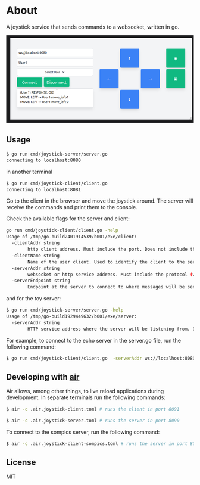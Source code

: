 # About

A joystick service that sends commands to a websocket, written in go.

![joystick-preview](assets/image.png)

## Usage

```bash
$ go run cmd/joystick-server/server.go
connecting to localhost:8080
```

in another terminal

```bash
$ go run cmd/joystick-client/client.go
connecting to localhost:8081
```

Go to the client in the browser and move the joystick around. The server will receive the commands and print them to the console.

Check the available flags for the server and client:

```bash
go run cmd/joystick-client/client.go -help
Usage of /tmp/go-build2401914539/b001/exe/client:
  -clientAddr string
        http client address. Must include the port. Does not include the protocol (http://) (default "localhost:8081")
  -clientName string
        Name of the user client. Used to identify the client to the server
  -serverAddr string
        websocket or http service address. Must include the protocol (ws:// or http://) and the port number (default "ws://localhost:8080")
  -serverEndpoint string
        Endpoint at the server to connect to where messages will be sent (default "/echo")
```

and for the toy server:

```bash
$ go run cmd/joystick-server/server.go -help
Usage of /tmp/go-build1929449632/b001/exe/server:
  -serverAddr string
        HTTP service address where the server will be listening from. Does not include the protocol (http://) (default "localhost:8080")
```

For example, to connect to the echo server in the server.go file, run the following command:

```bash
$ go run cmd/joystick-client/client.go  -serverAddr ws://localhost:8080 -serverEndpoint /echo -clientAddr localhost:8081 -clientName "test-client"
```

## Developing with [air](https://github.com/air-verse/air?tab=readme-ov-file)

Air allows, among other things, to live reload applications during development. In separate terminals run the following commands:

```bash
$ air -c .air.joystick-client.toml # runs the client in port 8091
```

```bash
$ air -c .air.joystick-server.toml # runs the server in port 8090
```

To connect to the sompics server, run the following command:

```bash
$ air -c .air.joystick-client-sompics.toml # runs the server in port 8091, and connects to sompics in port 9080
```

## License

MIT
